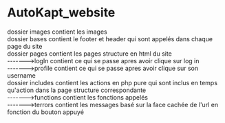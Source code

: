 # AutoKapt_website
dossier images contient les images\
dossier bases contient le footer et header qui sont appelés dans chaque page du site\
dossier pages contient les pages structure en html du site\
------->logIn contient ce qui se passe apres avoir clique sur log in\
------->profile contient ce qui se passe apres avoir clique sur son username\
dossier includes contient les actions en php pure qui sont inclus en temps qu'action dans la page structure correspondante\
------->functions contient les fonctions appelés\
------->terrors contient les messages basé sur la face cachée de l'url en fonction du bouton appuyé
